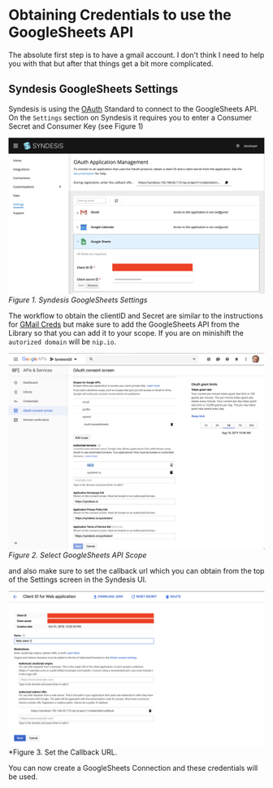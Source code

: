 # Obtaining Credentials to use the GoogleSheets API
The absolute first step is to have a gmail account. I don't think I need to help you with that but after that things get a bit more complicated. 

## Syndesis GoogleSheets Settings
Syndesis is using the [OAuth](https://en.wikipedia.org/wiki/OAuth) Standard to connect to the GoogleSheets API. On the `Settings` section on Syndesis it requires you to enter a Consumer Secret and Consumer Key (see Figure 1)

![Syndesis GoogleSheets Settings](img/0_settings.png)
*Figure 1. Syndesis GoogleSheets Settings*

The workflow to obtain the clientID and Secret are similar to the instructions for [GMail Creds](../twitter-2-gmail/GmailCredentials.md) but make sure to add the GoogleSheets API from the Library so that you can add it to your scope. If you are on minishift the `autorized domain` will be `nip.io`.

![GoogleSheets API Scope](img/1_scopes.png)
*Figure 2. Select GoogleSheets API Scope*

and also make sure to set the callback url which you can obtain from the top of the Settings screen in the Syndesis UI.

![CallBack URL](img/2_callback.png)
*Figure 3. Set the Callback URL.

You can now create a GoogleSheets Connection and these credentials will be used.

